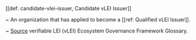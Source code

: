 [[def: candidate-vlei-issuer, Candidate vLEI Issuer]]

~ An organization that has applied to become a [[ref: Qualified vLEI Issuer]].

~ [Source](https://www.gleif.org/vlei/introducing-the-vlei-ecosystem-governance-framework/2023-12-15_vlei-egf-v2.0-glossary_v1.3_final.pdf) verifiable LEI (vLEI) Ecosystem Governance Framework Glossary.
